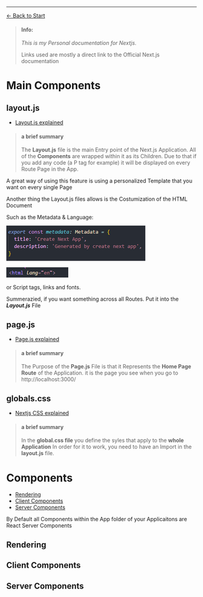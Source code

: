
-------------
[<- Back to Start](README.md)
> #### Info:
>*This is my Personal documentation for Nextjs*.
>
> Links used are mostly a direct link to the Official Next.js documentation

# Main Components

## layout.js

- [Layout.js explained](https://nextjs.org/docs/app/api-reference/file-conventions/layout)

>#### a brief summary
>The **Layout.js** file is the main Entry point of the Next.js Application.
All of the **Components** are wrapped within it as its Children. Due to that if you add any code (a P tag for example) it will be displayed on every Route Page in the App.

A great way of using this feature is using a personalized Template that you want on every single Page

Another thing the Layout.js files allows is the Costumization of the HTML Document

Such as the Metadata & Language:

![Metadata](/img/layoutjsMetadata.png)

![Language](/img/layoutjsLanguage.png)

or Script tags, links and fonts.

Summerazied, if you want something across all Routes. Put it into the ***Layout.js*** File


## page.js

- [Page.js explained](https://nextjs.org/docs/app/api-reference/file-conventions/page)

>#### a brief summary
>The Purpose of the **Page.js** File is that it Represents the **Home Page Route** of the Application. it is the page you see when you go to http://localhost:3000/

## globals.css

- [Nextjs CSS explained](https://nextjs.org/docs/app/building-your-application/styling/css-modules)

>#### a brief summary
>In the **global.css file** you define the syles that apply to the **whole Application** In order for it to work, you need to have an Import in the **layout.js** file.



# Components

- [Rendering](https://nextjs.org/docs/app/building-your-application/rendering)
- [Client Components](https://nextjs.org/docs/app/building-your-application/rendering/client-components)
- [Server Components](https://nextjs.org/docs/app/building-your-application/rendering/server-components)

By Default all Components within the App folder of your Applicaitons are React Server Components

## Rendering

## Client Components

## Server Components
